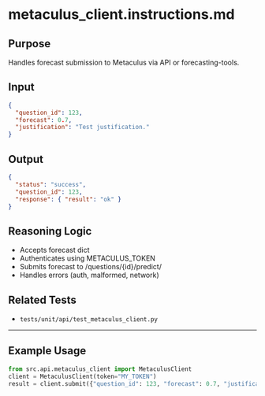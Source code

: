 # metaculus_client.instructions.md

## Purpose

Handles forecast submission to Metaculus via API or forecasting-tools.

## Input

```json
{
  "question_id": 123,
  "forecast": 0.7,
  "justification": "Test justification."
}
```

## Output

```json
{
  "status": "success",
  "question_id": 123,
  "response": { "result": "ok" }
}
```

## Reasoning Logic

- Accepts forecast dict
- Authenticates using METACULUS_TOKEN
- Submits forecast to /questions/{id}/predict/
- Handles errors (auth, malformed, network)

## Related Tests

- `tests/unit/api/test_metaculus_client.py`

---

## Example Usage

```python
from src.api.metaculus_client import MetaculusClient
client = MetaculusClient(token="MY_TOKEN")
result = client.submit({"question_id": 123, "forecast": 0.7, "justification": "Test"})
```
